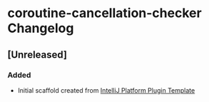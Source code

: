 <!-- Keep a Changelog guide -> https://keepachangelog.com -->

# coroutine-cancellation-checker Changelog

## [Unreleased]
### Added
- Initial scaffold created from [IntelliJ Platform Plugin Template](https://github.com/JetBrains/intellij-platform-plugin-template)
